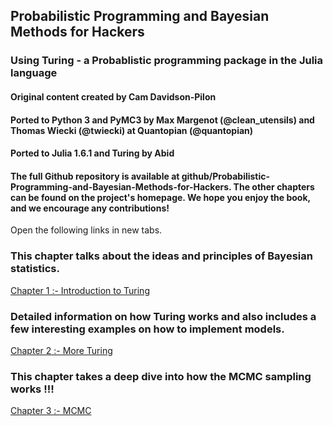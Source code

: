 ## Probabilistic Programming and Bayesian Methods for Hackers
### Using Turing - a Probablistic programming package in the Julia language

#### Original content created by Cam Davidson-Pilon

#### Ported to Python 3 and PyMC3 by Max Margenot (@clean_utensils) and Thomas Wiecki (@twiecki) at Quantopian (@quantopian)

#### Ported to Julia 1.6.1 and Turing by Abid

#### The full Github repository is available at github/Probabilistic-Programming-and-Bayesian-Methods-for-Hackers. The other chapters can be found on the project's homepage. We hope you enjoy the book, and we encourage any contributions!

Open the following links in new tabs.


### This chapter talks about the ideas and principles of Bayesian statistics.
[Chapter 1 :- Introduction to Turing](https://abid8042.github.io/Probabilistic-Programming-and-Bayesian-Methods-for-Hackers-in-Julia/Ch1_Introduction_Julia.html)

### Detailed information on how Turing works and also includes a few interesting examples on how to implement models.
[Chapter 2 :- More Turing](https://abid8042.github.io/Probabilistic-Programming-and-Bayesian-Methods-for-Hackers-in-Julia/Ch_2_More_Turing.html)

### This chapter takes a deep dive into how the MCMC sampling works !!!
[Chapter 3 :- MCMC](https://abid8042.github.io/Probabilistic-Programming-and-Bayesian-Methods-for-Hackers-in-Julia/Ch_3_MCMC.html)






